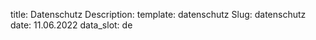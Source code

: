 title: Datenschutz
Description: 
template: datenschutz
Slug: datenschutz
date: 11.06.2022
data_slot: de
